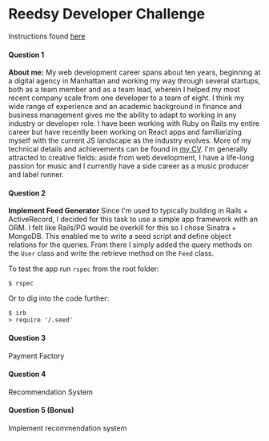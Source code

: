 # Reedsy Developer Challenge
Instructions found [here](https://github.com/reedsy/challenges/blob/master/ruby-on-rails-engineer.md)

#### Question 1
**About me:** My web development career spans about ten years, beginning at a digital agency in Manhattan and working my way through several startups, both as a team member and as a team lead, wherein I helped my most recent company scale from one developer to a team of eight. I think my wide range of experience and an academic background in finance and business management gives me the ability to adapt to working in any industry or developer role. I have been working with Ruby on Rails my entire career but have recently been working on React apps and familiarizing myself with the current JS landscape as the industry evolves. More of my technical details and achievements can be found in [my CV](https://standardresume.co/seanp). I'm generally attracted to creative fields: aside from web development, I have a life-long passion for music and I currently have a side career as a music producer and label runner.

#### Question 2
**Implement Feed Generator**
Since I'm used to typically building in Rails + ActiveRecord, I decided for this task to use a simple app framework with an ORM. I felt like Rails/PG would be overkill for this so I chose Sinatra + MongoDB. This enabled me to write a seed script and define object relations for the queries. From there I simply added the query methods on the `User` class and write the retrieve method on the `Feed` class.

To test the app run `rspec` from the root folder:
```
$ rspec
```
Or to dig into the code further:
```
$ irb
> require '/.seed'
```

#### Question 3
Payment Factory

#### Question 4
Recommendation System

#### Question 5 (Bonus)
Implement recommendation system
